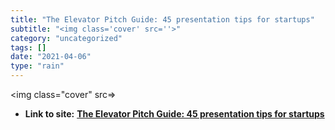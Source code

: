 ```yaml
---
title: "The Elevator Pitch Guide: 45 presentation tips for startups"
subtitle: "<img class='cover' src=''>"
category: "uncategorized"
tags: []
date: "2021-04-06"
type: "rain"
---
```

<img class="cover" src=>


* **Link to site:** **[The Elevator Pitch Guide: 45 presentation tips for startups](http://www.presenterimpossible.com/presentation/startup-pitch-how-to)**